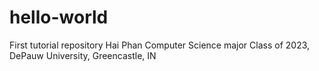# hello-world
First tutorial repository
Hai Phan
Computer Science major
Class of 2023, DePauw University, Greencastle, IN
